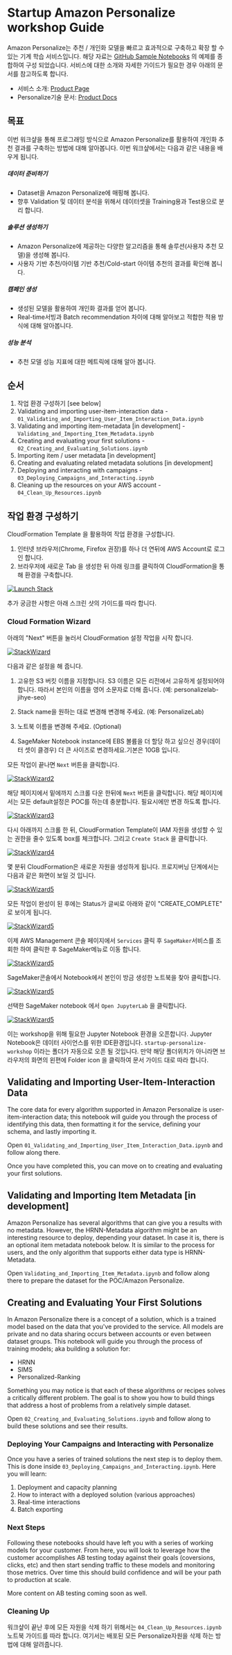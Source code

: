 # Startup Amazon Personalize workshop Guide

Amazon Personalize는 추천 / 개인화 모델을 빠르고 효과적으로 구축하고 확장 할 수있는 기계 학습 서비스입니다. 해당 자료는 [GitHub Sample Notebooks](https://github.com/aws-samples/amazon-personalize-samples) 의 예제를 종합하여 구성 되었습니다. 서비스에 대한 소개와 자세한 가이드가 필요한 경우 아래의 문서를 참고하도록 합니다.

- 서비스 소개: [Product Page](https://aws.amazon.com/personalize/)
- Personalize기술 문서:  [Product Docs](https://docs.aws.amazon.com/personalize/latest/dg/what-is-personalize.html) 



## 목표

이번 워크샾을 통해 프로그래밍 방식으로 Amazon Personalize를 활용하여 개인화 추천 결과를 구축하는 방법에 대해 알아봅니다.  이번 워크샾에서는 다읍과 같은 내용을 배우게 됩니다.

##### 데이터 준비하기

- Dataset을 Amazon Personalize에 매핑해 봅니다.
- 향후 Validation 및 데이터 분석을 위해서 데이터셋을 Training용과 Test용으로 분리 합니다. 

##### 솔루션 생성하기

- Amazon Personalize에 제공하는 다양한 알고리즘을 통해 솔루션(사용자 추천 모델)을 생성해 봅니다.
- 사용자 기반 추천/아이템 기반 추천/Cold-start 아이템 추천의 결과를 확인해 봅니다.

##### 캠페인 생성 

- 생성된 모델을 활용하여 개인화 결과를 얻어 봅니다.
- Real-time서빙과 Batch recommendation 차이에 대해 알아보고 적합한 적용 방식에 대해 알아봅니다. 

##### 성능 분석 

- 추천 모델 성능 지표에 대한 메트릭에 대해 알아 봅니다.



## 순서

1. 작업 환경 구성하기 [see below]
2. Validating and importing user-item-interaction data - `01_Validating_and_Importing_User_Item_Interaction_Data.ipynb`
3. Validating and importing item-metadata [in development] - `Validating_and_Importing_Item_Metadata.ipynb`
4. Creating and evaluating your first solutions - `02_Creating_and_Evaluating_Solutions.ipynb`
5. Importing item / user metadata [in development]
6. Creating and evaluating related metadata solutions [in development]
7. Deploying and interacting with campaigns - `03_Deploying_Campaigns_and_Interacting.ipynb`
8. Cleaning up the resources on your AWS account - `04_Clean_Up_Resources.ipynb`



## 작업 환경 구성하기 

CloudFormation Template 을 활용하여 작업 환경을 구성합니다.

1. 인터넷 브라우저(Chrome, Firefox 권장)를 하나 더 연뒤에 AWS Account로 로그인 합니다.
2. 브라우저에 새로운 Tab 을 생성한 뒤 아래 링크를 클릭하여 CloudFormation을 통해 환경을 구축합니다. 



[![Launch Stack](https://camo.githubusercontent.com/210bb3bfeebe0dd2b4db57ef83837273e1a51891/68747470733a2f2f73332e616d617a6f6e6177732e636f6d2f636c6f7564666f726d6174696f6e2d6578616d706c65732f636c6f7564666f726d6174696f6e2d6c61756e63682d737461636b2e706e67)](https://console.aws.amazon.com/cloudformation/home#/stacks/new?stackName=PersonalizePOC&templateURL=https://jihys-personalize-ap-northeast-2.s3.ap-northeast-2.amazonaws.com/PersonalizePOC_v1.yaml)

추가 궁금한 사항은 아래 스크린 샷의 가이드를 따라 합니다. 

### Cloud Formation Wizard

아래의 "Next" 버튼을 눌러서 CloudFormation 설정 작업을 시작 합니다.

[![StackWizard](https://github.com/jihys/startup-personalize-workshop/blob/master/static/imgs/img1.png)](https://github.com/jihys/startup-personalize-workshop/blob/master/static/imgs/img1.png)







다음과 같은 설정을 해 줍니다.  

1. 고유한 S3 버킷 이름을 지정합니다. S3 이름은 모든 리전에서 고유하게 설정되어야 합니다. 따라서 본인의 이름을 영어 소문자로 더해 줍니다. (예: personalizelab-jihye-seo)
2. Stack name을 원하는 대로 변경해 변경해 주세요. (예: PersonalizeLab)
3. 노트북 이름을 변경해 주세요. (Optional)

1. SageMaker Notebook instance에 EBS 볼륨을 더 할당 하고 싶으신 경우(데이터 셋이 클경우) 더 큰 사이즈로 변경하세요.기본은 10GB 입니다. 

모든 작업이 끝나면 `Next` 버튼을 클릭합니다.

[![StackWizard2](https://github.com/jihys/startup-personalize-workshop/blob/master/static/imgs/img2.png)](https://github.com/jihys/startup-personalize-workshop/blob/master/static/imgs/img2.png)

해당 페이지에서 밑에까지 스크롤 다운 한뒤에  `Next` 버튼을 클릭합니다. 해당 페이지에서는 모든 default설정은 POC를 하는데 충분합니다. 필요시에만 변경 하도록 합니다. 

[![StackWizard3](https://github.com/jihys/startup-personalize-workshop/blob/master/static/imgs/img3.png)](https://github.com/jihys/startup-personalize-workshop/blob/master/static/imgs/img3.png)

다시 아래까지 스크롤 한 뒤, CloudFormation Template이 IAM 자원을 생성할 수 있는 권한을 줄수 있도록 box를 체크합니다. 그리고  `Create Stack` 을 클릭합니다.

[![StackWizard4](https://github.com/jihys/startup-personalize-workshop/blob/master/static/imgs/img14png)](https://github.com/jihys/startup-personalize-workshop/blob/master/static/imgs/img4.png)



몇 분뒤 CloudFormation은 새로운 자원을 생성하게 됩니다. 프로지버닝 단계에서는 다음과 같은 화면이 보일 것 입니다.

[![StackWizard5](https://github.com/jihys/startup-personalize-workshop/blob/master/static/imgs/img5.png)](https://github.com/jihys/startup-personalize-workshop/blob/master/static/imgs/img5.png)

모든 작업이 완성이 된 후에는 Status가 글씨로 아래와 같이 "CREATE_COMPLETE" 로 보이게 됩니다. 



[![StackWizard5](https://github.com/jihys/startup-personalize-workshop/blob/master/static/imgs/img6.png)](https://github.com/jihys/startup-personalize-workshop/blob/master/static/imgs/img6.png)

이제 AWS Management 콘솔 페이지에서  `Services` 클릭 후  `SageMaker`서비스를 조회한 하여 클릭한 후 SageMaker메뉴로 이동 합니다.

[![StackWizard5](https://github.com/aws-samples/amazon-personalize-samples/raw/master/workshops/POC_in_a_box/static/imgs/img7.png)](https://github.com/aws-samples/amazon-personalize-samples/blob/master/workshops/POC_in_a_box/static/imgs/img7.png)

SageMaker콘솔에서 Notebook에서 본인이 방금 생성한 노트북을 찾아 클릭합니다.



[![StackWizard5](https://github.com/jihys/startup-personalize-workshop/blob/master/static/imgs/img8.png)](https://github.com/jihys/startup-personalize-workshop/blob/master/static/imgs/img8.png)

선택한 SageMaker notebook 에서  `Open JupyterLab` 을 클릭합니다. 

[![StackWizard5](https://github.com/aws-samples/amazon-personalize-samples/raw/master/workshops/POC_in_a_box/static/imgs/img9.png)](https://github.com/aws-samples/amazon-personalize-samples/blob/master/workshops/POC_in_a_box/static/imgs/img9.png)



이는 workshop을 위해 필요한 Jupyter Notebook 환경을 오픈합니다. Jupyter Notebook은 데이터 사이언스를 위한 IDE환경입니다. `startup-personalize-workshop` 이라는 폴더가 자동으로 오픈 될 것입니다. 만약 해당 폴더위치가 아니라면 브라우저의 화면의 왼편에 Folder icon 을 클릭하여 문서 가이드 대로 따라 합니다.  

## 

## Validating and Importing User-Item-Interaction Data

The core data for every algorithm supported in Amazon Personalize is  user-item-interaction data; this notebook will guide you through the  process of identifying this data, then formatting it for the service,  defining your schema, and lastly importing it.

Open `01_Validating_and_Importing_User_Item_Interaction_Data.ipynb` and follow along there.

Once you have completed this, you can move on to creating and evaluating your first solutions.

## 

## Validating and Importing Item Metadata [in development]

Amazon Personalize has several algorithms that can give you a results with no metadata. However, the HRNN-Metadata algorithm might be an  interesting resource to deploy, depending your dataset. In case it is,  there is an optional item metadata notebook below. It is similar to the  process for users, and the only algorithm that supports either data type is HRNN-Metadata.

Open `Validating_and_Importing_Item_Metadata.ipynb` and follow along there to prepare the dataset for the POC/Amazon Personalize.

## 

## Creating and Evaluating Your First Solutions

In Amazon Personalize there is a concept of a solution, which is a  trained model based on the data that you've provided to the service. All models are private and no data sharing occurs between accounts or even  between dataset groups. This notebook will guide you through the process of training models; aka building a solution for:

- HRNN
- SIMS
- Personalized-Ranking

Something you may notice is that each of these algorithms or recipes  solves a critically different problem. The goal is to show you how to  build things that address a host of problems from a relatively simple  dataset.

Open `02_Creating_and_Evaluating_Solutions.ipynb` and follow along to build these solutions and see their results.

### 

### Deploying Your Campaigns and Interacting with Personalize

Once you have a series of trained solutions the next step is to deploy them. This is done inside `03_Deploying_Campaigns_and_Interacting.ipynb`. Here you will learn:

1. Deployment and capacity planning
2. How to interact with a deployed solution (various approaches)
3. Real-time interactions
4. Batch exporting



### Next Steps

Following these notebooks should have left you with a series of  working models for your customer. From here, you will look to leverage  how the customer accomplishes AB testing today against their goals  (coversions, clicks, etc) and then start sending traffic to these models and monitoring those metrics. Over time this should build confidence  and will be your path to production at scale.

More content on AB testing coming soon as well.

### 

### Cleaning Up

워크샾이 끝난 후에 모든 자원을 삭제 하기 위해서는 `04_Clean_Up_Resources.ipynb` 노트북 가이드를 따라 합니다. 여기서는 배포된 모든 Personalize자원을 삭제 하는 방법에 대해 알려줍니다.